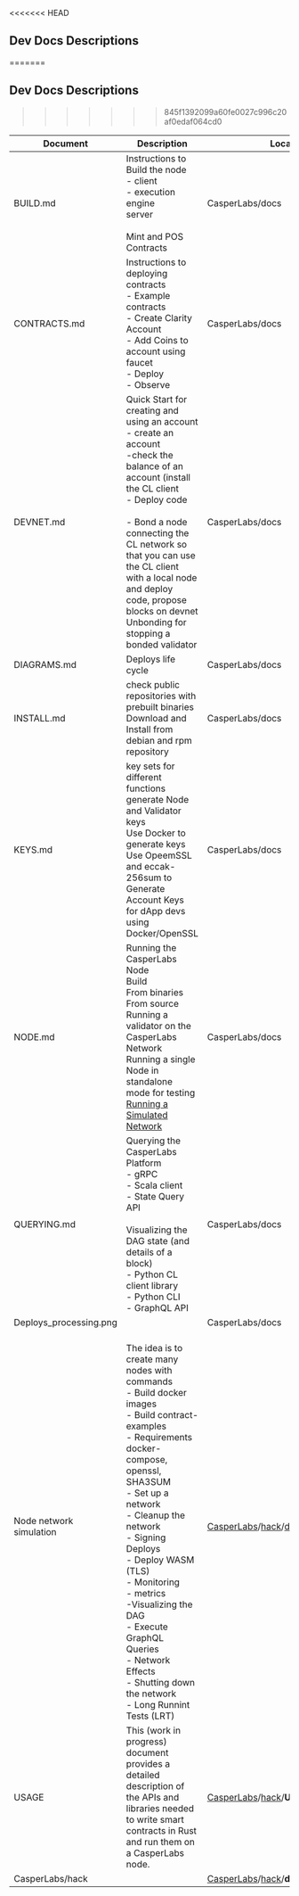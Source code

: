<<<<<<< HEAD
## Dev Docs Descriptions 
=======
## Dev Docs Descriptions
>>>>>>> 845f1392099a60fe0027c996c20af0edaf064cd0

| Document                | Description                                                  | Location                                                     |
| ----------------------- | ------------------------------------------------------------ | ------------------------------------------------------------ |
| BUILD.md                | Instructions to Build the node<br />- client<br />- execution engine <br />server<br /><br />Mint and POS Contracts<br /> | CasperLabs/docs                                              |
| CONTRACTS.md            | Instructions to deploying contracts<br />- Example contracts<br />- Create Clarity Account<br />- Add Coins to account using faucet<br />- Deploy <br />- Observe   <!--QUERYING--> | CasperLabs/docs                                              |
| DEVNET.md               | Quick Start for creating and using an account <br />- create an account<br />-check the balance of an account (install the CL client<br />- Deploy code<br /><br />- Bond a node connecting the CL network so that you can use the CL client with a local node and deploy code, propose blocks on devnet<br />Unbonding for stopping a bonded validator | CasperLabs/docs                                              |
| DIAGRAMS.md             | Deploys life cycle                                           | CasperLabs/docs                                              |
| INSTALL.md              | check public repositories with prebuilt binaries<br />Download and Install from debian and rpm repository | CasperLabs/docs                                              |
| KEYS.md                 | key sets for different functions<br />generate Node and Validator keys<br />Use Docker to generate keys<br />Use OpeemSSL and eccak-256sum to <br />Generate Account Keys<br />for dApp devs using Docker/OpenSSL<br /> | CasperLabs/docs                                              |
| NODE.md                 | Running the CasperLabs Node<br />Build <br />From binaries<br />From source<br />Running a validator on the CasperLabs Network<br />Running a single Node in standalone mode for testing<br />[Running a Simulated Network](CasperLabs/hack/docker/README.md) | CasperLabs/docs                                              |
| QUERYING.md             | Querying the CasperLabs Platform<br />- gRPC<br />- Scala client<br />- State Query API<br /><br />Visualizing the DAG state (and details of a block)<br />- Python CL client library<br />- Python CLI<br />- GraphQL API | CasperLabs/docs                                              |
| Deploys_processing.png  |                                                              | CasperLabs/docs                                              |
| Node network simulation | <br />The idea is to create many nodes with commands<br />- Build docker images<br />- Build contract-examples<br />- Requirements<br />docker-compose, openssl, SHA3SUM<br />- Set up a network<br />- Cleanup the network<br />- Signing Deploys<br />- Deploy WASM (TLS)<br />- Monitoring<br />- metrics<br />-Visualizing the DAG<br />- Execute GraphQL Queries<br />- Network Effects<br />- Shutting down the network<br />- Long Runnint Tests (LRT) | [CasperLabs](https://github.com/CasperLabs/CasperLabs)/[hack](https://github.com/CasperLabs/CasperLabs/tree/dev/hack)/[docker](https://github.com/CasperLabs/CasperLabs/tree/dev/hack/docker)/**README.md** |
| USAGE                   | This (work in progress) document provides a detailed description of the APIs and libraries needed to write smart contracts in Rust and run them on a CasperLabs node. | [CasperLabs](https://github.com/CasperLabs/CasperLabs)/[hack](https://github.com/CasperLabs/CasperLabs/tree/dev/hack)/**USAGE.md** |
| CasperLabs/hack         |                                                              | [CasperLabs](https://github.com/CasperLabs/CasperLabs)/[hack](https://github.com/CasperLabs/CasperLabs/tree/dev/hack)/**docker**/ |

